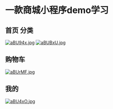 # 一款商城小程序demo学习
## 首页                                                                                   分类
[![aBU94x.jpg](https://s1.ax1x.com/2020/08/04/aBU94x.jpg)](https://imgchr.com/i/aBU94x)   [![aBUBxU.jpg](https://s1.ax1x.com/2020/08/04/aBUBxU.jpg)](https://imgchr.com/i/aBUBxU)

## 购物车
[![aBUrMF.jpg](https://s1.ax1x.com/2020/08/04/aBUrMF.jpg)](https://imgchr.com/i/aBUrMF)
## 我的
[![aBU4xO.jpg](https://s1.ax1x.com/2020/08/04/aBU4xO.jpg)](https://imgchr.com/i/aBU4xO)
